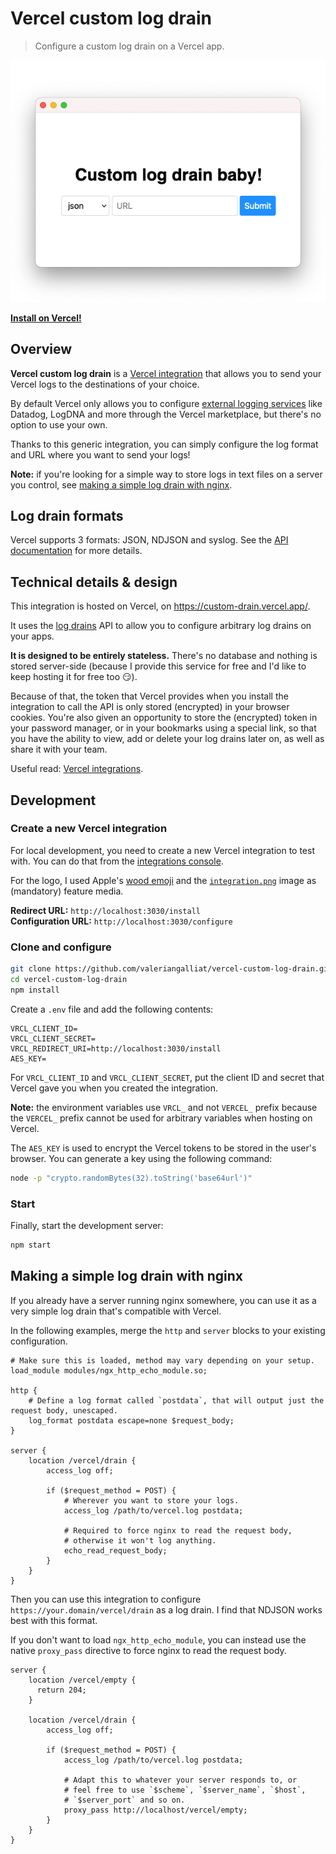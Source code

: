 # Vercel custom log drain

> Configure a custom log drain on a Vercel app.

<div align="center">

[![Overview](overview.png)](https://vercel.com/integrations/custom-log-drain)

</div>

[**Install on Vercel!**](https://vercel.com/integrations/custom-log-drain)

## Overview

**Vercel custom log drain** is a [Vercel integration](https://vercel.com/integrations/custom-log-drain)
that allows you to send your Vercel logs to the destinations of your
choice.

By default Vercel only allows you to configure [external logging services](https://vercel.com/integrations?category=logging)
like Datadog, LogDNA and more through the Vercel marketplace, but
there's no option to use your own.

Thanks to this generic integration, you can simply configure the log
format and URL where you want to send your logs!

**Note:** if you're looking for a simple way to store logs in text files
on a server you control, see [making a simple log drain with nginx](#making-a-simple-log-drain-with-nginx).

## Log drain formats

Vercel supports 3 formats: JSON, NDJSON and syslog. See the
[API documentation](https://vercel.com/docs/rest-api#introduction/api-basics/format-and-transport)
for more details.

## Technical details & design

This integration is hosted on Vercel, on <https://custom-drain.vercel.app/>.

It uses the [log drains](https://vercel.com/docs/api#integrations/log-drains)
API to allow you to configure arbitrary log drains on your apps.

**It is designed to be entirely stateless.** There's no database and
nothing is stored server-side (because I provide this service for free
and I'd like to keep hosting it for free too 😏).

Because of that, the token that Vercel provides when you install the
integration to call the API is only stored (encrypted) in your browser
cookies. You're also given an opportunity to store the (encrypted) token
in your password manager, or in your bookmarks using a special link, so
that you have the ability to view, add or delete your log drains later
on, as well as share it with your team.

Useful read: [Vercel integrations](https://vercel.com/docs/integrations).

## Development

### Create a new Vercel integration

For local development, you need to create a new Vercel integration to
test with. You can do that from the [integrations
console](https://vercel.com/dashboard/integrations/console).

For the logo, I used Apple's [wood emoji](https://emojipedia.org/apple/ios-14.6/wood/)
and the [`integration.png`](integration.png) image as (mandatory) feature
media.

**Redirect URL:** `http://localhost:3030/install`  
**Configuration URL:** `http://localhost:3030/configure`

### Clone and configure

```sh
git clone https://github.com/valeriangalliat/vercel-custom-log-drain.git
cd vercel-custom-log-drain
npm install
```

Create a `.env` file and add the following contents:

```env
VRCL_CLIENT_ID=
VRCL_CLIENT_SECRET=
VRCL_REDIRECT_URI=http://localhost:3030/install
AES_KEY=
```

For `VRCL_CLIENT_ID` and `VRCL_CLIENT_SECRET`, put the client ID and
secret that Vercel gave you when you created the integration.

**Note:** the environment variables use `VRCL_` and not `VERCEL_` prefix
because the `VERCEL_` prefix cannot be used for arbitrary variables when
hosting on Vercel.

The `AES_KEY` is used to encrypt the Vercel tokens to be stored in the
user's browser. You can generate a key using the following command:

```sh
node -p "crypto.randomBytes(32).toString('base64url')"
```

### Start

Finally, start the development server:

```sh
npm start
```

## Making a simple log drain with nginx

If you already have a server running nginx somewhere, you can use it as
a very simple log drain that's compatible with Vercel.

In the following examples, merge the `http` and `server` blocks to your
existing configuration.

```nginx
# Make sure this is loaded, method may vary depending on your setup.
load_module modules/ngx_http_echo_module.so;

http {
    # Define a log format called `postdata`, that will output just the request body, unescaped.
    log_format postdata escape=none $request_body;
}

server {
    location /vercel/drain {
        access_log off;

        if ($request_method = POST) {
            # Wherever you want to store your logs.
            access_log /path/to/vercel.log postdata;

            # Required to force nginx to read the request body,
            # otherwise it won't log anything.
            echo_read_request_body;
        }
    }
}
```

Then you can use this integration to configure
`https://your.domain/vercel/drain` as a log drain. I find that NDJSON
works best with this format.

If you don't want to load `ngx_http_echo_module`, you can instead use
the native `proxy_pass` directive to force nginx to read the request
body.

```nginx
server {
    location /vercel/empty {
      return 204;
    }

    location /vercel/drain {
        access_log off;

        if ($request_method = POST) {
            access_log /path/to/vercel.log postdata;

            # Adapt this to whatever your server responds to, or
            # feel free to use `$scheme`, `$server_name`, `$host`,
            # `$server_port` and so on.
            proxy_pass http://localhost/vercel/empty;
        }
    }
}
```
